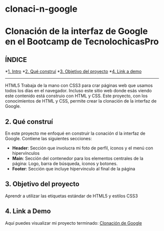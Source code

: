# clonaci-n-google
# Clonación de la interfaz de Google en el Bootcamp de TecnolochicasPro

## **ÍNDICE**
*[1. Intro](#)
*[2. Qué construí](#)
*[3. Objetivo del proyecto](#)
*[4. Link a demo](#)


****

HTML5 Trabaja de la mano con CSS3 para crar páginas web que usamos todos los días en el navegador. Incluso este sitio web donde esás viendo este contenido está construio con HTML y CSS. Este proyecto, con los conocimientos de HTML y CSS, permite crear la clonación de la interfaz de Google. 

## 2. Qué construí
En este proyecto me enfoqué en construir la conación d la interfaz de Google. Contiene las siguientes secciones:
* **Header**: Sección que involucra mi foto de perfil, íconos y el menú con hipervínculos
* **Main**: Sección del contenedor para los elementos centrales de la página: Logo, barra de búsqueda, íconos y botones.
* **Footer**: Sección que incluye hipervinculo al final de la página

## 3. Objetivo del proyecto
Aprendr a utilizar las etiquetas estándar de HTML5 y estilos CSS3

## 4. Link a Demo
Aquí puedes visualizar mi proyecto terminado:
[Clonación de Google](#)
